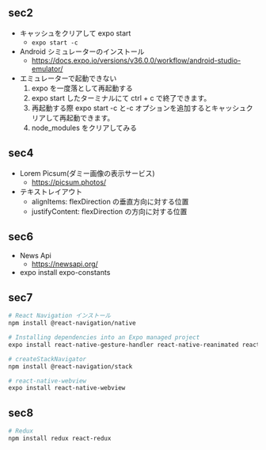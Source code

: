 ## sec2

- キャッシュをクリアして expo start
  - `expo start -c`
- Android シミュレーターのインストール
  - https://docs.expo.io/versions/v36.0.0/workflow/android-studio-emulator/
- エミュレーターで起動できない
  1. expo を一度落として再起動する
  2. expo start したターミナルにて ctrl + c で終了できます。
  3. 再起動する際 expo start -c と-c オプションを追加するとキャッシュクリアして再起動できます。
  4. node_modules をクリアしてみる

## sec4

- Lorem Picsum(ダミー画像の表示サービス)
  - https://picsum.photos/
- テキストレイアウト
  - alignItems: flexDirection の垂直方向に対する位置
  - justifyContent: flexDirection の方向に対する位置

## sec6

- News Api
  - https://newsapi.org/
- expo install expo-constants

## sec7

```sh
# React Navigation インストール
npm install @react-navigation/native

# Installing dependencies into an Expo managed project
expo install react-native-gesture-handler react-native-reanimated react-native-screens react-native-safe-area-context @react-native-community/masked-view

# createStackNavigator
npm install @react-navigation/stack

# react-native-webview
expo install react-native-webview
```

## sec8

```sh
# Redux
npm install redux react-redux
```
